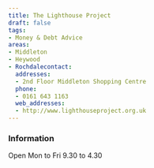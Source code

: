 ```yaml
---
title: The Lighthouse Project
draft: false
tags:
- Money & Debt Advice
areas:
- Middleton
- Heywood
- Rochdalecontact:
  addresses:
  - 2nd Floor Middleton Shopping Centre
  phone:
  - 0161 643 1163
  web_addresses:
  - http://www.lighthouseproject.org.uk
---
```


### Information
Open Mon to Fri 9.30 to 4.30